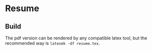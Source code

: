 # Resume

## Build

The pdf version can be rendered by any compatible latex tool, but the
recommended way is `latexmk -df resume.tex`.

